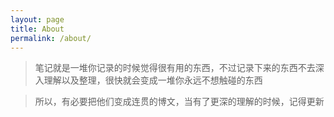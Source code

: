 ```yaml
---
layout: page
title: About
permalink: /about/
---
```


> 笔记就是一堆你记录的时候觉得很有用的东西，不过记录下来的东西不去深入理解以及整理，很快就会变成一堆你永远不想触碰的东西

> 所以，有必要把他们变成连贯的博文，当有了更深的理解的时候，记得更新
